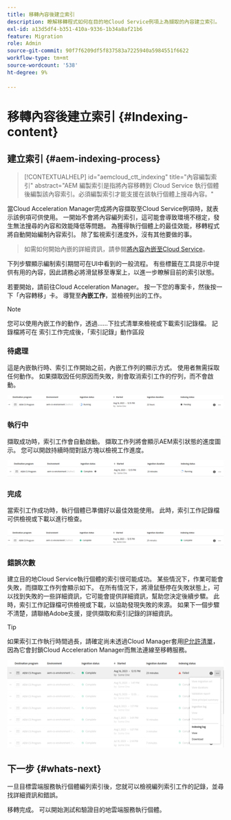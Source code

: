 ```yaml
---
title: 移轉內容後建立索引
description: 瞭解移轉程式如何在目的地Cloud Service例項上為擷取的內容建立索引。
exl-id: a13d5df4-b351-410a-9336-1b34a8af21b6
feature: Migration
role: Admin
source-git-commit: 90f7f6209df5f837583a7225940a5984551f6622
workflow-type: tm+mt
source-wordcount: '538'
ht-degree: 9%

---
```


# 移轉內容後建立索引 {#Indexing-content}

## 建立索引 {#aem-indexing-process}

>[!CONTEXTUALHELP]
>id="aemcloud_ctt_indexing"
>title="內容編製索引"
>abstract="AEM 編製索引是指將內容移轉到 Cloud Service 執行個體後編製該內容索引。必須編製索引才能支援在該執行個體上搜尋內容。"

當Cloud Acceleration Manager完成將內容擷取至Cloud Service例項時，就表示該例項可供使用。 一開始不會將內容編列索引，這可能會導致環境不穩定，發生無法搜尋的內容和效能降低等問題。 為獲得執行個體上的最佳效能，移轉程式將自動開始編制內容索引。 除了監視索引進度外，沒有其他要做的事。

> 如需如何開始內嵌的詳細資訊，請參閱[將內容內嵌至Cloud Service](/help/journey-migration/content-transfer-tool/using-content-transfer-tool/ingesting-content.md)。

下列步驟顯示編制索引期間可在UI中看到的一般流程。 有些標籤在工具提示中提供有用的內容，因此請務必將滑鼠移至專案上，以進一步瞭解目前的索引狀態。

若要開始，請前往Cloud Acceleration Manager。 按一下您的專案卡，然後按一下「內容轉移」卡。 導覽至&#x200B;**內嵌工作**，並檢視列出的工作。

>[!NOTE]
>您可以使用內嵌工作的動作，透過……下拉式清單來檢視或下載索引記錄檔。 記錄檔將可在
> 索引工作完成後，「索引記錄」動作區段

### 待處理

這是內嵌執行時、索引工作開始之前，內嵌工作列的顯示方式。 使用者無需採取任何動作。 如果擷取因任何原因而失敗，則會取消索引工作的佇列，而不會啟動。

![影像](/help/journey-migration/content-transfer-tool/assets-indexing/pending.png)

### 執行中

擷取成功時，索引工作會自動啟動。 擷取工作列將會顯示AEM索引狀態的進度圖示。 您可以開啟持續時間對話方塊以檢視工作進度。

![影像](/help/journey-migration/content-transfer-tool/assets-indexing/running.png)

### 完成

當索引工作成功時，執行個體已準備好以最佳效能使用。 此時，索引工作記錄檔可供檢視或下載以進行檢查。

![影像](/help/journey-migration/content-transfer-tool/assets-indexing/complete.png)

### 錯誤次數

建立目的地Cloud Service執行個體的索引很可能成功。 某些情況下，作業可能會失敗，而擷取工作列會顯示如下。 在所有情況下，將滑鼠懸停在失敗狀態上，可以找到失敗的一些詳細資訊，它可能會提供詳細資訊，幫助您決定後續步驟。 此時，索引工作記錄檔可供檢視或下載，以協助發現失敗的來源。 如果下一個步驟不清楚，請聯絡Adobe支援，提供擷取和索引記錄的詳細資訊。

>[!TIP]
>
> 如果索引工作執行時間過長，請確定尚未透過Cloud Manager套用[IP允許清單](/help/implementing/cloud-manager/ip-allow-lists/apply-allow-list.md)，因為它會封鎖Cloud Acceleration Manager而無法連線至移轉服務。

![影像](/help/journey-migration/content-transfer-tool/assets-indexing/failed.png)

## 下一步 {#whats-next}

一旦目標雲端服務執行個體編列索引後，您就可以檢視編列索引工作的記錄，並尋找詳細資訊和錯誤。

移轉完成。 可以開始測試和驗證目的地雲端服務執行個體。
